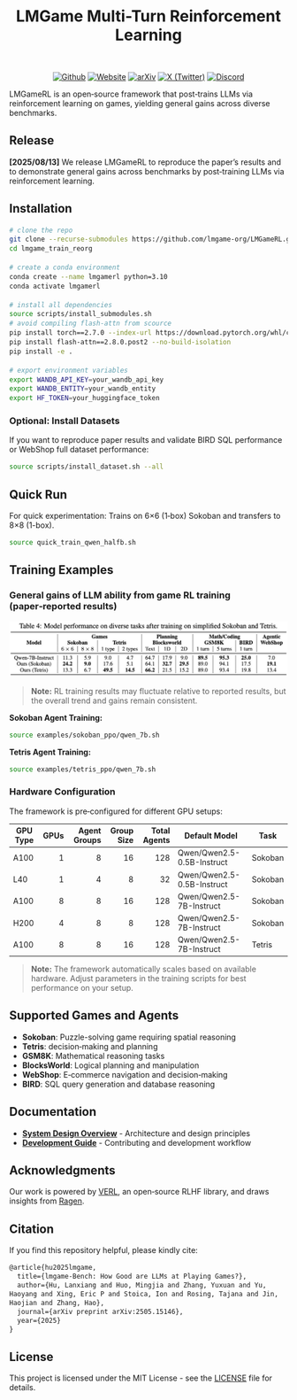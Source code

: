 <div align="center">

# LMGame Multi-Turn Reinforcement Learning

</div>

<div>
<br>

<div align="center">


[![Github](https://img.shields.io/badge/LMGameRL-000000?style=for-the-badge&logo=github&logoColor=white)](https://github.com/lmgame-org/LMGameRL)
[![Website](https://img.shields.io/badge/Site-%23000000.svg?style=for-the-badge&logo=semanticweb&logoColor=white)](https://lmgame.org) 
[![arXiv](https://img.shields.io/badge/arXiv-2505.15146-B31B1B?style=for-the-badge&logo=arxiv&logoColor=white)](https://arxiv.org/abs/2505.15146)
[![X (Twitter)](https://img.shields.io/badge/Follow-HaoAILab-000000?style=for-the-badge&logo=x&logoColor=white)](https://x.com/haoailab)
[![Discord](https://img.shields.io/badge/Join%20Discord-5865F2?style=for-the-badge&logo=discord&logoColor=white)](https://discord.gg/x3dTHfyRZE)

</div>

</div>

LMGameRL is an open‑source framework that post‑trains LLMs via reinforcement learning on games, yielding general gains across diverse benchmarks.

## Release
<strong>[2025/08/13]</strong> We release LMGameRL to reproduce the paper’s results and to demonstrate general gains across benchmarks by post‑training LLMs via reinforcement learning.


## Installation

   ```bash
   # clone the repo
   git clone --recurse-submodules https://github.com/lmgame-org/LMGameRL.git
   cd lmgame_train_reorg

   # create a conda environment
   conda create --name lmgamerl python=3.10
   conda activate lmgamerl

   # install all dependencies
   source scripts/install_submodules.sh
   # avoid compiling flash-attn from scource
   pip install torch==2.7.0 --index-url https://download.pytorch.org/whl/cu128
   pip install flash-attn==2.8.0.post2 --no-build-isolation
   pip install -e .

   # export environment variables
   export WANDB_API_KEY=your_wandb_api_key
   export WANDB_ENTITY=your_wandb_entity
   export HF_TOKEN=your_huggingface_token
   ```


### Optional: Install Datasets
If you want to reproduce paper results and validate BIRD SQL performance or WebShop full dataset performance:
```bash
source scripts/install_dataset.sh --all
```

## Quick Run

For quick experimentation:
Trains on 6×6 (1‑box) Sokoban and transfers to 8×8 (1-box).

```bash
source quick_train_qwen_halfb.sh
```

## Training Examples

### General gains of LLM ability from game RL training (paper‑reported results)


![Table 4: Model performance on diverse tasks](docs/assets/table4.png)

> **Note:** RL training results may fluctuate relative to reported results, but the overall trend and gains remain consistent.

**Sokoban Agent Training:**
```bash
source examples/sokoban_ppo/qwen_7b.sh
```

**Tetris Agent Training:**
```bash
source examples/tetris_ppo/qwen_7b.sh
```


### Hardware Configuration

The framework is pre‑configured for different GPU setups:

| GPU Type | GPUs | Agent Groups | Group Size | Total Agents | Default Model | Task |
|---|---:|---:|---:|---:|---|---|
| A100 | 1 | 8 | 16 | 128 | Qwen/Qwen2.5-0.5B-Instruct | Sokoban |
| L40 | 1 | 4 | 8 | 32 | Qwen/Qwen2.5-0.5B-Instruct | Sokoban |
| A100 | 8 | 8 | 16 | 128 | Qwen/Qwen2.5-7B-Instruct | Sokoban |
| H200 | 4 | 8 | 8 | 128 | Qwen/Qwen2.5-7B-Instruct | Sokoban |
| A100 | 8 | 8 | 16 | 128 | Qwen/Qwen2.5-7B-Instruct | Tetris |



> **Note:** The framework automatically scales based on available hardware. Adjust parameters in the training scripts for best performance on your setup.

## Supported Games and Agents

- **Sokoban**: Puzzle-solving game requiring spatial reasoning
- **Tetris**: decision‑making and planning
- **GSM8K**: Mathematical reasoning tasks
- **BlocksWorld**: Logical planning and manipulation
- **WebShop**: E‑commerce navigation and decision‑making
- **BIRD**: SQL query generation and database reasoning

## Documentation

- **[System Design Overview](docs/SYSTEMDESIGN.md)** - Architecture and design principles
- **[Development Guide](docs/DEVELOPMENT.md)** - Contributing and development workflow

## Acknowledgments

Our work is powered by [VERL](https://github.com/volcengine/verl), an open‑source RLHF library, and draws insights from [Ragen](https://github.com/RAGEN-AI/RAGEN).

## Citation
If you find this repository helpful, please kindly cite:
```
@article{hu2025lmgame,
  title={lmgame-Bench: How Good are LLMs at Playing Games?},
  author={Hu, Lanxiang and Huo, Mingjia and Zhang, Yuxuan and Yu, Haoyang and Xing, Eric P and Stoica, Ion and Rosing, Tajana and Jin, Haojian and Zhang, Hao},
  journal={arXiv preprint arXiv:2505.15146},
  year={2025}
}
```

## License

This project is licensed under the MIT License - see the [LICENSE](LICENSE) file for details.
